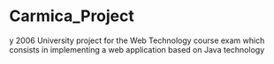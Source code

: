 # Carmica_Project
y 2006 University project for the Web Technology course exam which consists in implementing a web application based on Java technology 
